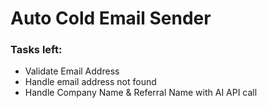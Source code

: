 # Auto Cold Email Sender



### Tasks left:
- Validate Email Address
- Handle email address not found
- Handle Company Name & Referral Name with AI API call